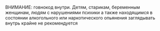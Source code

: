 ВНИМАНИЕ: говнокод внутри. Детям, старикам, беременным женщинам, людям с нарушениями психики а также находящимся в состоянии алкогольного или наркотического опьянения заглядывать внутрь крайне не рекомендуется
